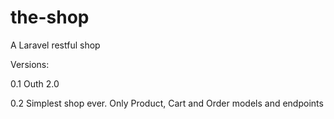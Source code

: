 # the-shop

A Laravel restful shop



Versions:

0.1 Outh 2.0

0.2 Simplest shop ever. Only Product, Cart and Order models and endpoints
